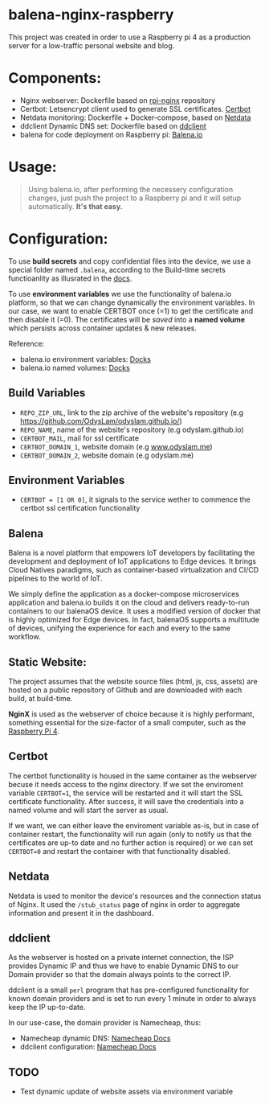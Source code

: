 # balena-nginx-raspberry

This project was created in order to use a Raspberry pi 4 as a production server for a low-traffic personal website and blog. 

# Components:
- Nginx webserver: Dockerfile based on [rpi-nginx](https://github.com/Tob1asDocker/rpi-nginx) repository
- Certbot: Letsencrypt client used to generate SSL certificates. [Certbot](https://certbot.eff.org/)
- Netdata monitoring: Dockerfile + Docker-compose, based on [Netdata](https://github.com/netdata/netdata)
- ddclient Dynamic DNS set: Dockerfile based on [ddclient](https://github.com/ddclient/ddclient)
- balena for code deployment on Raspberry pi: [Balena.io](https://balena.io)

# Usage:


>Using balena.io, after performing the necessery configuration changes, just push the project to a Raspberry pi and it will setup automatically. **It's that easy.**

# Configuration:

To use **build secrets** and copy confidential files into the device, we use a special folder named `.balena`, according to the Build-time secrets functioanlity as illusrated in the [docs](https://www.balena.io/docs/learn/deploy/deployment/#build-time-secrets-and-variables).

To use **environment variables** we use the functionality of balena.io platform, so that we can change dynamically the environment variables. In our case, we want to enable CERTBOT once (=1) to get the certificate and then disable it (=0). The certificates will be *saved* into a **named volume** which persists across container updates & new releases.

Reference:
 - balena.io environment variables: [Docks](https://www.balena.io/docs/learn/manage/serv-vars/)
 - balena.io named volumes: [Docks](https://www.balena.io/docs/learn/develop/multicontainer/#named-volumes)

## Build Variables
  - `REPO_ZIP_URL`, link to the zip archive of the website's repository (e.g  https://github.com/OdysLam/odyslam.github.io/)
  - `REPO_NAME`, name of the website's repository (e.g odyslam.github.io)
  - `CERTBOT_MAIL`, mail for ssl certificate
  - `CERTBOT_DOMAIN_1`, website domain (e.g www.odyslam.me)
  - `CERTBOT_DOMAIN_2`, website domain (e.g odyslam.me)

## Environment Variables

- `CERTBOT = [1 OR 0]`, it signals to the service wether to commence the certbot ssl certification functionality

## Balena

Balena is a novel platform that empowers IoT developers by facilitating the development and deployment of IoT applications to Edge devices. It brings Cloud Natives paradigms, such as container-based virtualization and CI/CD pipelines to the world of IoT.

We simply define the application as a docker-compose microservices application and balena.io builds it on the cloud and delivers ready-to-run containers to our balenaOS device. It uses a modified version of docker that is highly optimized for Edge devices. In fact, balenaOS supports a multitude of devices, unifying the experience for each and every to the same workflow.

## Static Website:

The project assumes that the website source files (html, js, css, assets) are hosted on a public repository of Github and are downloaded with each build, at build-time. 

**NginX** is used as the webserver of choice because it is highly performant, something essential for the size-factor of a small computer, such as the [Raspberry Pi 4](https://www.raspberrypi.org/products/raspberry-pi-4-model-b/specifications/).

## Certbot

The certbot functionality is housed in the same container as the webserver becuse it needs access to the nginx directory. If we set the enviroment variable `CERTBOT=1`, the service will be restarted and it will start the SSL certificate functionality. After success, it will save the credentials into a named volume and will start the server as usual. 

If we want, we can either leave the enviroment variable as-is, but in case of container restart, the functionality will run again (only to notify us that the certificates are up-to date and no further action is required) or we can set `CERTBOT=0` and restart the container with that functionality disabled.

## Netdata

Netdata is used to monitor the device's resources and the connection status of Nginx. It used the `/stub_status` page of nginx in order to aggregate information and present it in the dashboard.

## ddclient


As the webserver is hosted on a private internet connection, the ISP provides Dynamic IP and thus we have to enable Dynamic DNS to our Domain provider so that the domain always points to the correct IP. 

ddclient is a small `perl` program that has pre-configured functionality for known domain providers and is set to run every 1 minute in order to always keep the IP up-to-date.

In our use-case, the domain provider is Namecheap, thus:

- Namecheap dynamic DNS: [Namecheap Docs](https://www.namecheap.com/support/knowledgebase/subcategory/11/dynamic-dns/)
- ddclient configuration: [Namecheap Docs](https://www.namecheap.com/support/knowledgebase/article.aspx/583/11/how-do-i-configure-ddclient)

## TODO

- Test dynamic update of website assets via environment variable




